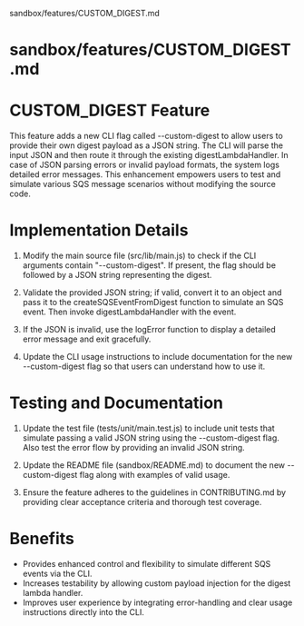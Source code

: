 sandbox/features/CUSTOM_DIGEST.md
# sandbox/features/CUSTOM_DIGEST.md
# CUSTOM_DIGEST Feature

This feature adds a new CLI flag called --custom-digest to allow users to provide their own digest payload as a JSON string. The CLI will parse the input JSON and then route it through the existing digestLambdaHandler. In case of JSON parsing errors or invalid payload formats, the system logs detailed error messages. This enhancement empowers users to test and simulate various SQS message scenarios without modifying the source code.

# Implementation Details

1. Modify the main source file (src/lib/main.js) to check if the CLI arguments contain "--custom-digest". If present, the flag should be followed by a JSON string representing the digest.

2. Validate the provided JSON string; if valid, convert it to an object and pass it to the createSQSEventFromDigest function to simulate an SQS event. Then invoke digestLambdaHandler with the event.

3. If the JSON is invalid, use the logError function to display a detailed error message and exit gracefully.

4. Update the CLI usage instructions to include documentation for the new --custom-digest flag so that users can understand how to use it.

# Testing and Documentation

1. Update the test file (tests/unit/main.test.js) to include unit tests that simulate passing a valid JSON string using the --custom-digest flag. Also test the error flow by providing an invalid JSON string.

2. Update the README file (sandbox/README.md) to document the new --custom-digest flag along with examples of valid usage.

3. Ensure the feature adheres to the guidelines in CONTRIBUTING.md by providing clear acceptance criteria and thorough test coverage.

# Benefits

- Provides enhanced control and flexibility to simulate different SQS events via the CLI.
- Increases testability by allowing custom payload injection for the digest lambda handler.
- Improves user experience by integrating error-handling and clear usage instructions directly into the CLI.

